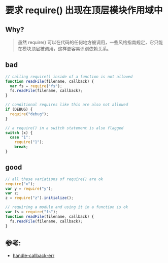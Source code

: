 # 要求 require() 出现在顶层模块作用域中

## Why?

> 虽然 require() 可以在代码的任何地方被调用，一些风格指南规定，它只能在模块顶层被调用，这样更容易识别依赖关系。

## bad

```js
// calling require() inside of a function is not allowed
function readFile(filename, callback) {
  var fs = require("fs");
  fs.readFile(filename, callback);
}

// conditional requires like this are also not allowed
if (DEBUG) {
  require("debug");
}

// a require() in a switch statement is also flagged
switch (x) {
  case "1":
    require("1");
    break;
}
```

## good

```js
// all these variations of require() are ok
require("x");
var y = require("y");
var z;
z = require("z").initialize();

// requiring a module and using it in a function is ok
var fs = require("fs");
function readFile(filename, callback) {
  fs.readFile(filename, callback);
}
```

## 参考:

- [handle-callback-err](https://eslint.org/docs/rules/handle-callback-err)
